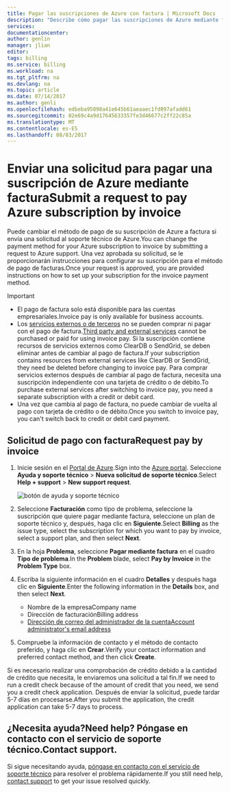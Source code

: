 ```yaml
---
title: Pagar las suscripciones de Azure con factura | Microsoft Docs
description: "Describe cómo pagar las suscripciones de Azure mediante factura"
services: 
documentationcenter: 
author: genlin
manager: jlian
editor: 
tags: billing
ms.service: billing
ms.workload: na
ms.tgt_pltfrm: na
ms.devlang: na
ms.topic: article
ms.date: 07/14/2017
ms.author: genli
ms.openlocfilehash: edbeba95898a41e645b61aeaaec1fd897afadd61
ms.sourcegitcommit: 02e69c4a9d17645633357fe3d46677c2ff22c85a
ms.translationtype: MT
ms.contentlocale: es-ES
ms.lasthandoff: 08/03/2017
---
```

# <a name="submit-a-request-to-pay-azure-subscription-by-invoice"></a><span data-ttu-id="c33d2-103">Enviar una solicitud para pagar una suscripción de Azure mediante factura</span><span class="sxs-lookup"><span data-stu-id="c33d2-103">Submit a request to pay Azure subscription by invoice</span></span>

<span data-ttu-id="c33d2-104">Puede cambiar el método de pago de su suscripción de Azure a factura si envía una solicitud al soporte técnico de Azure.</span><span class="sxs-lookup"><span data-stu-id="c33d2-104">You can change the payment method for your Azure subscription to invoice by submitting a request to Azure support.</span></span> <span data-ttu-id="c33d2-105">Una vez aprobada su solicitud, se le proporcionarán instrucciones para configurar su suscripción para el método de pago de facturas.</span><span class="sxs-lookup"><span data-stu-id="c33d2-105">Once your request is approved, you are provided instructions on how to set up your subscription for the invoice payment method.</span></span>

> [!IMPORTANT]
> * <span data-ttu-id="c33d2-106">El pago de factura solo está disponible para las cuentas empresariales.</span><span class="sxs-lookup"><span data-stu-id="c33d2-106">Invoice pay is only available for business accounts.</span></span>
> * <span data-ttu-id="c33d2-107">Los [servicios externos o de terceros](billing-understand-your-azure-marketplace-charges.md) no se pueden comprar ni pagar con el pago de factura.</span><span class="sxs-lookup"><span data-stu-id="c33d2-107">[Third party and external services](billing-understand-your-azure-marketplace-charges.md) cannot be purchased or paid for using invoice pay.</span></span> <span data-ttu-id="c33d2-108">Si la suscripción contiene recursos de servicios externos como ClearDB o SendGrid, se deben eliminar antes de cambiar al pago de factura.</span><span class="sxs-lookup"><span data-stu-id="c33d2-108">If your subscription contains resources from external services like ClearDB or SendGrid, they need be deleted before changing to invoice pay.</span></span> <span data-ttu-id="c33d2-109">Para comprar servicios externos después de cambiar al pago de factura, necesita una suscripción independiente con una tarjeta de crédito o de débito.</span><span class="sxs-lookup"><span data-stu-id="c33d2-109">To purchase external services after switching to invoice pay, you need a separate subscription with a credit or debit card.</span></span>
> * <span data-ttu-id="c33d2-110">Una vez que cambia al pago de factura, no puede cambiar de vuelta al pago con tarjeta de crédito o de débito.</span><span class="sxs-lookup"><span data-stu-id="c33d2-110">Once you switch to invoice pay, you can't switch back to credit or debit card payment.</span></span>

## <a name="request-pay-by-invoice"></a><span data-ttu-id="c33d2-111">Solicitud de pago con factura</span><span class="sxs-lookup"><span data-stu-id="c33d2-111">Request pay by invoice</span></span>

1. <span data-ttu-id="c33d2-112">Inicie sesión en el [Portal de Azure](https://portal.azure.com/).</span><span class="sxs-lookup"><span data-stu-id="c33d2-112">Sign into the [Azure portal](https://portal.azure.com/).</span></span> <span data-ttu-id="c33d2-113">Seleccione **Ayuda y soporte técnico** > **Nueva solicitud de soporte técnico**.</span><span class="sxs-lookup"><span data-stu-id="c33d2-113">Select **Help + support** > **New support request**.</span></span>

    ![botón de ayuda y soporte técnico](./media/billing-how-to-pay-by-invoice/helpandsupport.png)
1. <span data-ttu-id="c33d2-115">Seleccione **Facturación** como tipo de problema, seleccione la suscripción que quiere pagar mediante factura, seleccione un plan de soporte técnico y, después, haga clic en **Siguiente**.</span><span class="sxs-lookup"><span data-stu-id="c33d2-115">Select **Billing** as the issue type, select the subscription for which you want to pay by invoice, select a support plan, and then select **Next**.</span></span>
1. <span data-ttu-id="c33d2-116">En la hoja **Problema**, seleccione **Pagar mediante factura** en el cuadro **Tipo de problema**.</span><span class="sxs-lookup"><span data-stu-id="c33d2-116">In the **Problem** blade, select **Pay by Invoice** in the **Problem Type** box.</span></span>
1. <span data-ttu-id="c33d2-117">Escriba la siguiente información en el cuadro **Detalles** y después haga clic en **Siguiente**.</span><span class="sxs-lookup"><span data-stu-id="c33d2-117">Enter the following information in the **Details** box, and then select **Next**.</span></span>

    * <span data-ttu-id="c33d2-118">Nombre de la empresa</span><span class="sxs-lookup"><span data-stu-id="c33d2-118">Company name</span></span>
    * <span data-ttu-id="c33d2-119">Dirección de facturación</span><span class="sxs-lookup"><span data-stu-id="c33d2-119">Billing address</span></span>
    * [<span data-ttu-id="c33d2-120">Dirección de correo del administrador de la cuenta</span><span class="sxs-lookup"><span data-stu-id="c33d2-120">Account administrator's email address</span></span>](billing-add-change-azure-subscription-administrator.md#check-the-account-administrator-of-the-subscription)

1. <span data-ttu-id="c33d2-121">Compruebe la información de contacto y el método de contacto preferido, y haga clic en **Crear**.</span><span class="sxs-lookup"><span data-stu-id="c33d2-121">Verify your contact information and preferred contact method, and then click **Create**.</span></span>

<span data-ttu-id="c33d2-122">Si es necesario realizar una comprobación de crédito debido a la cantidad de crédito que necesita, le enviaremos una solicitud a tal fin.</span><span class="sxs-lookup"><span data-stu-id="c33d2-122">If we need to run a credit check because of the amount of credit that you need, we send you a credit check application.</span></span> <span data-ttu-id="c33d2-123">Después de enviar la solicitud, puede tardar 5-7 días en procesarse.</span><span class="sxs-lookup"><span data-stu-id="c33d2-123">After you submit the application, the credit application can take 5-7 days to process.</span></span>

## <a name="need-help-contact-support"></a><span data-ttu-id="c33d2-124">¿Necesita ayuda?</span><span class="sxs-lookup"><span data-stu-id="c33d2-124">Need help?</span></span> <span data-ttu-id="c33d2-125">Póngase en contacto con el servicio de soporte técnico.</span><span class="sxs-lookup"><span data-stu-id="c33d2-125">Contact support.</span></span>

<span data-ttu-id="c33d2-126">Si sigue necesitando ayuda, [póngase en contacto con el servicio de soporte técnico](https://portal.azure.com/?#blade/Microsoft_Azure_Support/HelpAndSupportBlade) para resolver el problema rápidamente.</span><span class="sxs-lookup"><span data-stu-id="c33d2-126">If you still need help, [contact support](https://portal.azure.com/?#blade/Microsoft_Azure_Support/HelpAndSupportBlade) to get your issue resolved quickly.</span></span>